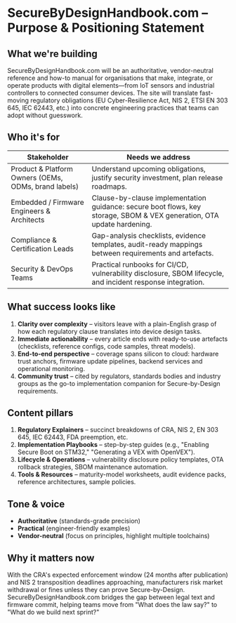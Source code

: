 # SecureByDesignHandbook.com – Purpose & Positioning Statement

## What we're building

SecureByDesignHandbook.com will be an authoritative, vendor-neutral reference and how-to manual for organisations that make, integrate, or operate products with digital elements—from IoT sensors and industrial controllers to connected consumer devices. The site will translate fast-moving regulatory obligations (EU Cyber-Resilience Act, NIS 2, ETSI EN 303 645, IEC 62443, etc.) into concrete engineering practices that teams can adopt without guesswork.

## Who it's for

| Stakeholder | Needs we address |
|-------------|------------------|
| Product & Platform Owners (OEMs, ODMs, brand labels) | Understand upcoming obligations, justify security investment, plan release roadmaps. |
| Embedded / Firmware Engineers & Architects | Clause-by-clause implementation guidance: secure boot flows, key storage, SBOM & VEX generation, OTA update hardening. |
| Compliance & Certification Leads | Gap-analysis checklists, evidence templates, audit-ready mappings between requirements and artefacts. |
| Security & DevOps Teams | Practical runbooks for CI/CD, vulnerability disclosure, SBOM lifecycle, and incident response integration. |

## What success looks like

1. **Clarity over complexity** – visitors leave with a plain-English grasp of how each regulatory clause translates into device design tasks.
2. **Immediate actionability** – every article ends with ready-to-use artefacts (checklists, reference configs, code samples, threat models).
3. **End-to-end perspective** – coverage spans silicon to cloud: hardware trust anchors, firmware update pipelines, backend services and operational monitoring.
4. **Community trust** – cited by regulators, standards bodies and industry groups as the go-to implementation companion for Secure-by-Design requirements.

## Content pillars

1. **Regulatory Explainers** – succinct breakdowns of CRA, NIS 2, EN 303 645, IEC 62443, FDA preemption, etc.
2. **Implementation Playbooks** – step-by-step guides (e.g., "Enabling Secure Boot on STM32," "Generating a VEX with OpenVEX").
3. **Lifecycle & Operations** – vulnerability disclosure policy templates, OTA rollback strategies, SBOM maintenance automation.
4. **Tools & Resources** – maturity-model worksheets, audit evidence packs, reference architectures, sample policies.

## Tone & voice

- **Authoritative** (standards-grade precision)
- **Practical** (engineer-friendly examples)
- **Vendor-neutral** (focus on principles, highlight multiple toolchains)

## Why it matters now

With the CRA's expected enforcement window (24 months after publication) and NIS 2 transposition deadlines approaching, manufacturers risk market withdrawal or fines unless they can prove Secure-by-Design. SecureByDesignHandbook.com bridges the gap between legal text and firmware commit, helping teams move from "What does the law say?" to "What do we build next sprint?" 